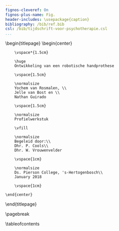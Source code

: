 ```yaml
---
fignos-cleveref: On
fignos-plus-name: Fig.
header-includes: \usepackage{caption}
bibliography: /bib/ref.bib
csl: /bib/tijdschrift-voor-psychotherapie.csl
...
```


\begin{titlepage}
    \begin{center}

        \vspace*{1.5cm}

        \huge
        Ontwikkeling van een robotische handprothese

        \vspace{1.5cm}

        \normalsize
        Yochem van Rosmalen, \\
        Jelle van Bost en \\
        Nathan Guirado

        \vspace{1.5cm}

        \normalsize
        Profielwerkstuk

        \vfill

        \normalsize
        Begeleid door:\\
        Dhr. P. Cools\\
        Dhr. W. Vrouwenvelder

        \vspace{1cm}

        \normalsize
        Ds. Pierson College, 's-Hertogenbosch\\
        January 2018

        \vspace{1cm}

    \end{center}
\end{titlepage}

\pagebreak


<!--
added table of contents this way, to ensure the title page comes
before the toc
-->
\tableofcontents
